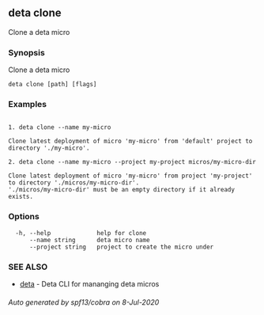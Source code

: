 ## deta clone

Clone a deta micro

### Synopsis

Clone a deta micro

```
deta clone [path] [flags]
```

### Examples

```

1. deta clone --name my-micro

Clone latest deployment of micro 'my-micro' from 'default' project to directory './my-micro'.

2. deta clone --name my-micro --project my-project micros/my-micro-dir

Clone latest deployment of micro 'my-micro' from project 'my-project' to directory './micros/my-micro-dir'.
'./micros/my-micro-dir' must be an empty directory if it already exists. 
```

### Options

```
  -h, --help             help for clone
      --name string      deta micro name
      --project string   project to create the micro under
```

### SEE ALSO

* [deta](deta.md)	 - Deta CLI for mananging deta micros

###### Auto generated by spf13/cobra on 8-Jul-2020
